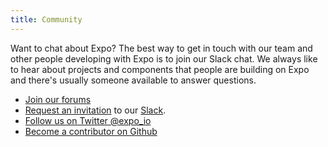 ```yaml
---
title: Community
---
```


Want to chat about Expo? The best way to get in touch with our team and other people developing with Expo is to join our Slack chat. We always like to hear about projects and components that people are building on Expo and there's usually someone available to answer questions.

- [Join our forums](http://forums.expo.io/)
- [Request an invitation](https://slack.expo.io/) to our [Slack](https://expo-developers.slack.com/).
- [Follow us on Twitter @expo_io](https://twitter.com/expo_io)
- [Become a contributor on Github](https://github.com/expo)
